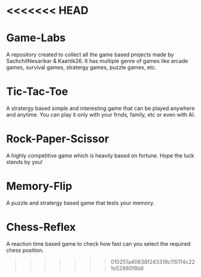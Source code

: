 <<<<<<< HEAD
=======
# Game-Labs
A repository created to collect all the game based projects made by SachchitNesarikar & Kaartik26. It has multiple genre of games like arcade games, survival games, stratergy games, puzzle games, etc.

# Tic-Tac-Toe
A stratergy based simple and interesting game that can be played anywhere and anytime. You can play it only with your frnds, family, etc or even with AI.

# Rock-Paper-Scissor 
A highly competitive game which is heavily based on fortune. Hope the luck stands by you!

# Memory-Flip 
A puzzle and stratergy based game that tests your memory.

# Chess-Reflex
A reaction time based game to check how fast can you select the required chess position.

>>>>>>> 010251a40638f243319c115114c221e52880f8b6
